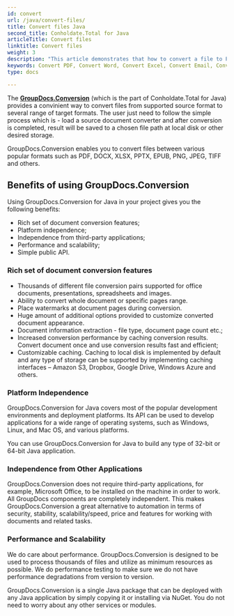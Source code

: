 ```yaml
---
id: convert
url: /java/convert-files/
title: Convert files Java
second_title: Conholdate.Total for Java
articleTitle: Convert files
linktitle: Convert files
weight: 3
description: "This article demonstrates that how to convert a file to PDF, Word, Excel, PowerPoint, Email, JPG, PNG, TIFF and many other formats with just couple of lines of Java code."
keywords: Convert PDF, Convert Word, Convert Excel, Convert Email, Convert Presentation, Convert a File Java, Convert document Java
type: docs

---
```



The **[GroupDocs.Conversion](https://products.groupdocs.com/conversion/java)**  (which is the part of Conholdate.Total for Java) provides a convinient way to convert files from supported source format to several range of target formats. The user just need to follow the simple process which is - load a source document converter and after conversion is completed, result will be saved to a chosen file path at local disk or other desired storage.  
  
GroupDocs.Conversion enables you to convert files between various popular formats such as PDF, DOCX, XLSX, PPTX, EPUB, PNG, JPEG, TIFF and others.


## Benefits of using GroupDocs.Conversion

Using GroupDocs.Conversion for Java in your project gives you the following benefits:

- Rich set of document conversion features;
- Platform independence;
- Independence from third-party applications;
- Performance and scalability;
- Simple public API.

### Rich set of document conversion features

- Thousands of different file conversion pairs supported for office documents, presentations, spreadsheets and images.
- Ability to convert whole document or specific pages range.
- Place watermarks at document pages during conversion.
- Huge amount of additional options provided to customize converted document appearance.
- Document information extraction - file type, document page count etc.;
- Increased conversion performance by caching conversion results. Convert document once and use conversion results fast and efficient;
- Customizable caching. Caching to local disk is implemented by default and any type of storage can be supported by implementing caching interfaces – Amazon S3, Dropbox, Google Drive, Windows Azure and others.

### Platform Independence

GroupDocs.Conversion for Java covers most of the popular development environments and deployment platforms. Its API can be used to develop applications for a wide range of operating systems, such as Windows, Linux, and Mac OS, and various platforms. 

You can use GroupDocs.Conversion for Java to build any type of 32-bit or 64-bit Java application.

### Independence from Other Applications

GroupDocs.Conversion does not require third-party applications, for example, Microsoft Office, to be installed on the machine in order to work. All GroupDocs components are completely independent. This makes GroupDocs.Conversion a great alternative to automation in terms of security, stability, scalability/speed, price and features for working with documents and related tasks.

### Performance and Scalability

We do care about performance. GroupDocs.Conversion is designed to be used to process thousands of files and utilize as minimum resources as possible. We do performance testing to make sure we do not have performance degradations from version to version.

GroupDocs.Conversion is a single Java package that can be deployed with any Java application by simply copying it or installing via NuGet. You do not need to worry about any other services or modules.
